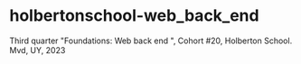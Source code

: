 # holbertonschool-web_back_end
Third quarter "Foundations: Web back end ", Cohort #20, Holberton School. Mvd, UY, 2023
